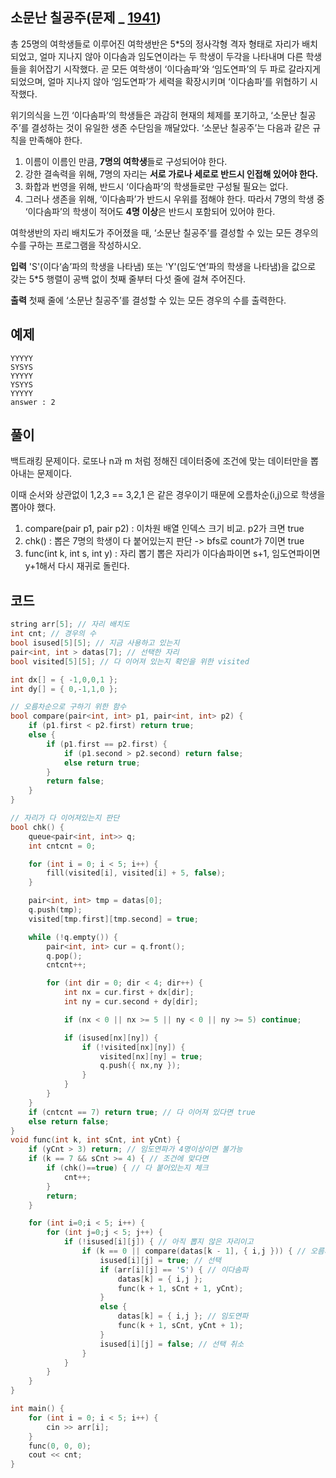 ## 소문난 칠공주(문제 _ [1941](https://www.acmicpc.net/problem/1941))


총 25명의 여학생들로 이루어진 여학생반은 5*5의 정사각형 격자 형태로 자리가 배치되었고, 얼마 지나지 않아 이다솜과 임도연이라는 두 학생이 두각을 나타내며 다른 학생들을 휘어잡기 시작했다. 곧 모든 여학생이 ‘이다솜파’와 ‘임도연파’의 두 파로 갈라지게 되었으며, 얼마 지나지 않아 ‘임도연파’가 세력을 확장시키며 ‘이다솜파’를 위협하기 시작했다.

위기의식을 느낀 ‘이다솜파’의 학생들은 과감히 현재의 체제를 포기하고, ‘소문난 칠공주’를 결성하는 것이 유일한 생존 수단임을 깨달았다. ‘소문난 칠공주’는 다음과 같은 규칙을 만족해야 한다.

1.  이름이 이름인 만큼, **7명의 여학생**들로 구성되어야 한다.
2.  강한 결속력을 위해, 7명의 자리는 **서로 가로나 세로로 반드시 인접해 있어야 한다.**
3.  화합과 번영을 위해, 반드시 ‘이다솜파’의 학생들로만 구성될 필요는 없다.
4.  그러나 생존을 위해, ‘이다솜파’가 반드시 우위를 점해야 한다. 따라서 7명의 학생 중 ‘이다솜파’의 학생이 적어도 **4명 이상**은 반드시 포함되어 있어야 한다.

여학생반의 자리 배치도가 주어졌을 때, ‘소문난 칠공주’를 결성할 수 있는 모든 경우의 수를 구하는 프로그램을 작성하시오.

**입력**
'S'(이다‘솜’파의 학생을 나타냄) 또는 'Y'(임도‘연’파의 학생을 나타냄)을 값으로 갖는 5*5 행렬이 공백 없이 첫째 줄부터 다섯 줄에 걸쳐 주어진다.

**출력**
첫째 줄에 ‘소문난 칠공주’를 결성할 수 있는 모든 경우의 수를 출력한다.

 
## 예제

	YYYYY
	SYSYS
	YYYYY
	YSYYS
	YYYYY
	answer : 2


## 풀이
백트래킹 문제이다. 로또나 n과 m 처럼 정해진 데이터중에 조건에 맞는 데이터만을 뽑아내는 문제이다.

이때 순서와 상관없이 1,2,3 == 3,2,1 은 같은 경우이기 때문에 오름차순(i,j)으로 학생을 뽑아야 했다.

1. compare(pair p1, pair p2) :  이차원 배열 인덱스 크기 비교. p2가 크면 true
2. chk() : 뽑은 7명의 학생이 다 붙어있는지 판단 -> bfs로 count가 7이면 true
3. func(int k, int s, int y) : 자리 뽑기
뽑은 자리가 이다솜파이면 s+1, 임도연파이면 y+1해서 다시 재귀로 돌린다.

## 코드
```cpp
string arr[5]; // 자리 배치도
int cnt; // 경우의 수
bool isused[5][5]; // 지금 사용하고 있는지
pair<int, int > datas[7]; // 선택한 자리
bool visited[5][5]; // 다 이어져 있는지 확인을 위한 visited

int dx[] = { -1,0,0,1 };
int dy[] = { 0,-1,1,0 };

// 오름차순으로 구하기 위한 함수
bool compare(pair<int, int> p1, pair<int, int> p2) {
	if (p1.first < p2.first) return true;
	else {
		if (p1.first == p2.first) {
			if (p1.second > p2.second) return false;
			else return true;
		}
		return false;
	}
}

// 자리가 다 이어져있는지 판단
bool chk() {
	queue<pair<int, int>> q;
	int cntcnt = 0;

	for (int i = 0; i < 5; i++) {
		fill(visited[i], visited[i] + 5, false);
	}

	pair<int, int> tmp = datas[0];
	q.push(tmp);
	visited[tmp.first][tmp.second] = true;

	while (!q.empty()) {
		pair<int, int> cur = q.front();
		q.pop();
		cntcnt++;

		for (int dir = 0; dir < 4; dir++) {
			int nx = cur.first + dx[dir];
			int ny = cur.second + dy[dir];

			if (nx < 0 || nx >= 5 || ny < 0 || ny >= 5) continue;

			if (isused[nx][ny]) {
				if (!visited[nx][ny]) {
					visited[nx][ny] = true;
					q.push({ nx,ny });
				}
			}
		}
	}
	if (cntcnt == 7) return true; // 다 이어져 있다면 true
	else return false;
}
void func(int k, int sCnt, int yCnt) {
	if (yCnt > 3) return; // 임도연파가 4명이상이면 불가능
	if (k == 7 && sCnt >= 4) { // 조건에 맞다면
		if (chk()==true) { // 다 붙어있는지 체크
			cnt++;
		}
		return;
	}

	for (int i=0;i < 5; i++) {
		for (int j=0;j < 5; j++) {
			if (!isused[i][j]) { // 아직 뽑지 않은 자리이고
				if (k == 0 || compare(datas[k - 1], { i,j })) { // 오름차순이라면
					isused[i][j] = true; // 선택
					if (arr[i][j] == 'S') { // 이다솜파
						datas[k] = { i,j };
						func(k + 1, sCnt + 1, yCnt);
					}
					else {
						datas[k] = { i,j }; // 임도연파
						func(k + 1, sCnt, yCnt + 1);
					}
					isused[i][j] = false; // 선택 취소
				}
			}
		}
	}
}

int main() {
	for (int i = 0; i < 5; i++) {
		cin >> arr[i];
	}
	func(0, 0, 0);
	cout << cnt;
}
```
